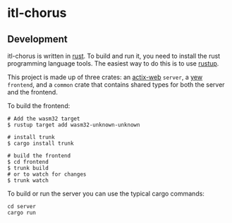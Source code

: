 # itl-chorus

## Development

itl-chorus is written in [rust](https://www.rust-lang.org/). To build and run it, you need to install the rust programming language tools. The easiest way to do this is to use [rustup](https://rustup.rs/).

This project is made up of three crates: an [actix-web](https://actix.rs/) `server`, a [yew](https://yew.rs/) `frontend`, and a `common` crate that contains shared types for both the server and the frontend.

To build the frontend:

```cli
# Add the wasm32 target
$ rustup target add wasm32-unknown-unknown

# install trunk
$ cargo install trunk

# build the frontend
$ cd frontend
$ trunk build
# or to watch for changes
$ trunk watch
```

To build or run the server you can use the typical cargo commands:

```cli
cd server
cargo run
```
